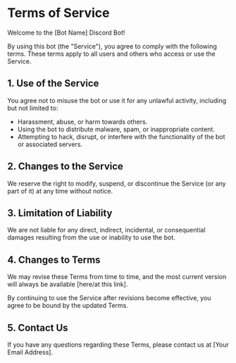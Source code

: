 # Terms of Service

Welcome to the [Bot Name] Discord Bot!

By using this bot (the "Service"), you agree to comply with the following terms. These terms apply to all users and others who access or use the Service.

## 1. Use of the Service

You agree not to misuse the bot or use it for any unlawful activity, including but not limited to:

- Harassment, abuse, or harm towards others.
- Using the bot to distribute malware, spam, or inappropriate content.
- Attempting to hack, disrupt, or interfere with the functionality of the bot or associated servers.

## 2. Changes to the Service

We reserve the right to modify, suspend, or discontinue the Service (or any part of it) at any time without notice.

## 3. Limitation of Liability

We are not liable for any direct, indirect, incidental, or consequential damages resulting from the use or inability to use the bot.

## 4. Changes to Terms

We may revise these Terms from time to time, and the most current version will always be available [here/at this link].

By continuing to use the Service after revisions become effective, you agree to be bound by the updated Terms.

## 5. Contact Us

If you have any questions regarding these Terms, please contact us at [Your Email Address].